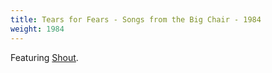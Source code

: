 ```yaml
---
title: Tears for Fears - Songs from the Big Chair - 1984
weight: 1984
---
```

Featuring [Shout].

[Shout]:https://www.wikiwand.com/en/Shout_(Tears_for_Fears_song)
